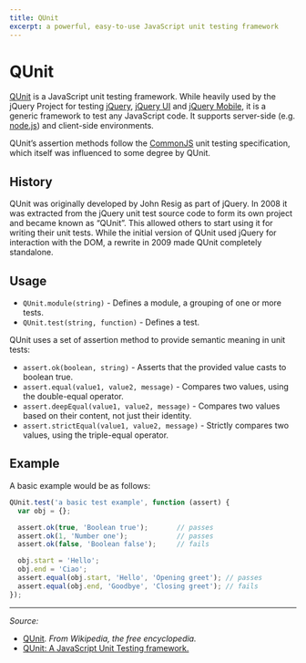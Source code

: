 ```yaml
---
title: QUnit
excerpt: a powerful, easy-to-use JavaScript unit testing framework
---
```


# QUnit

[QUnit](https://qunitjs.com/) is a JavaScript unit testing framework. While heavily used by the jQuery Project for testing [jQuery](/_glossary/JQUERY.md), [jQuery UI](http://jqueryui.com/) and [jQuery Mobile](http://jquerymobile.com/), it is a generic framework to test any JavaScript code. It supports server-side (e.g. [node.js](/_glossary/NODEJS.md)) and client-side environments.

QUnit’s assertion methods follow the [CommonJS](/_glossary/COMMONJS.md) unit testing specification, which itself was influenced to some degree by QUnit.

## History

QUnit was originally developed by John Resig as part of jQuery. In 2008 it was extracted from the jQuery unit test source code to form its own project and became known as “QUnit”. This allowed others to start using it for writing their unit tests. While the initial version of QUnit used jQuery for interaction with the DOM, a rewrite in 2009 made QUnit completely standalone.

## Usage

- `QUnit.module(string)` - Defines a module, a grouping of one or more tests.
- `QUnit.test(string, function)` - Defines a test.

QUnit uses a set of assertion method to provide semantic meaning in unit tests:

- `assert.ok(boolean, string)` - Asserts that the provided value casts to boolean true.
- `assert.equal(value1, value2, message)` - Compares two values, using the double-equal operator.
- `assert.deepEqual(value1, value2, message)` - Compares two values based on their content, not just their identity.
- `assert.strictEqual(value1, value2, message)` - Strictly compares two values, using the triple-equal operator.

## Example

A basic example would be as follows:

```js
QUnit.test('a basic test example', function (assert) {
  var obj = {};

  assert.ok(true, 'Boolean true');       // passes
  assert.ok(1, 'Number one');            // passes
  assert.ok(false, 'Boolean false');     // fails

  obj.start = 'Hello';
  obj.end = 'Ciao';
  assert.equal(obj.start, 'Hello', 'Opening greet'); // passes
  assert.equal(obj.end, 'Goodbye', 'Closing greet'); // fails
});
```

----------

*Source:*

- [QUnit](https://en.wikipedia.org/wiki/QUnit)*. From Wikipedia, the free encyclopedia.*
- [QUnit: A JavaScript Unit Testing framework.](https://qunitjs.com/)

